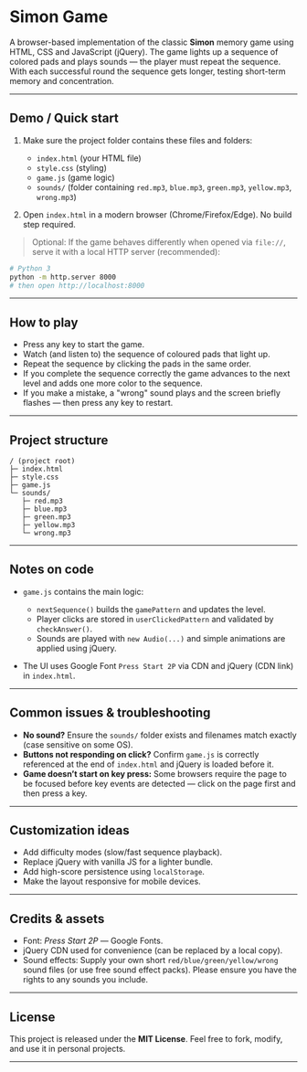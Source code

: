 # Simon Game

A browser-based implementation of the classic **Simon** memory game using HTML, CSS and JavaScript (jQuery). The game lights up a sequence of colored pads and plays sounds — the player must repeat the sequence. With each successful round the sequence gets longer, testing short-term memory and concentration.

---

## Demo / Quick start

1. Make sure the project folder contains these files and folders:

   * `index.html` (your HTML file)
   * `style.css` (styling)
   * `game.js` (game logic)
   * `sounds/` (folder containing `red.mp3`, `blue.mp3`, `green.mp3`, `yellow.mp3`, `wrong.mp3`)

2. Open `index.html` in a modern browser (Chrome/Firefox/Edge). No build step required.

> Optional: If the game behaves differently when opened via `file://`, serve it with a local HTTP server (recommended):

```bash
# Python 3
python -m http.server 8000
# then open http://localhost:8000
```

---

## How to play

* Press any key to start the game.
* Watch (and listen to) the sequence of coloured pads that light up.
* Repeat the sequence by clicking the pads in the same order.
* If you complete the sequence correctly the game advances to the next level and adds one more color to the sequence.
* If you make a mistake, a "wrong" sound plays and the screen briefly flashes — then press any key to restart.

---

## Project structure

```
/ (project root)
├─ index.html
├─ style.css
├─ game.js
└─ sounds/
   ├─ red.mp3
   ├─ blue.mp3
   ├─ green.mp3
   ├─ yellow.mp3
   └─ wrong.mp3
```

---

## Notes on code

* `game.js` contains the main logic:

  * `nextSequence()` builds the `gamePattern` and updates the level.
  * Player clicks are stored in `userClickedPattern` and validated by `checkAnswer()`.
  * Sounds are played with `new Audio(...)` and simple animations are applied using jQuery.
* The UI uses Google Font `Press Start 2P` via CDN and jQuery (CDN link) in `index.html`.

---

## Common issues & troubleshooting

* **No sound?** Ensure the `sounds/` folder exists and filenames match exactly (case sensitive on some OS).
* **Buttons not responding on click?** Confirm `game.js` is correctly referenced at the end of `index.html` and jQuery is loaded before it.
* **Game doesn’t start on key press:** Some browsers require the page to be focused before key events are detected — click on the page first and then press a key.

---

## Customization ideas

* Add difficulty modes (slow/fast sequence playback).
* Replace jQuery with vanilla JS for a lighter bundle.
* Add high-score persistence using `localStorage`.
* Make the layout responsive for mobile devices.

---

## Credits & assets

* Font: *Press Start 2P* — Google Fonts.
* jQuery CDN used for convenience (can be replaced by a local copy).
* Sound effects: Supply your own short `red/blue/green/yellow/wrong` sound files (or use free sound effect packs). Please ensure you have the rights to any sounds you include.

---

## License

This project is released under the **MIT License**. Feel free to fork, modify, and use it in personal projects.

---


